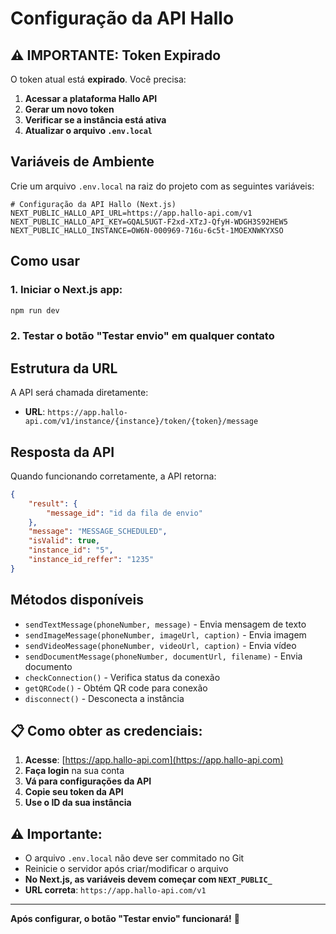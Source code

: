 # Configuração da API Hallo

## ⚠️ **IMPORTANTE: Token Expirado**

O token atual está **expirado**. Você precisa:

1. **Acessar a plataforma Hallo API**
2. **Gerar um novo token**
3. **Verificar se a instância está ativa**
4. **Atualizar o arquivo `.env.local`**

## Variáveis de Ambiente

Crie um arquivo `.env.local` na raiz do projeto com as seguintes variáveis:

```env
# Configuração da API Hallo (Next.js)
NEXT_PUBLIC_HALLO_API_URL=https://app.hallo-api.com/v1
NEXT_PUBLIC_HALLO_API_KEY=GQAL5UGT-F2xd-XTzJ-QfyH-WDGH3S92HEW5
NEXT_PUBLIC_HALLO_INSTANCE=OW6N-000969-716u-6c5t-1MOEXNWKYXSO
```

## Como usar

### 1. **Iniciar o Next.js app:**
```bash
npm run dev
```

### 2. **Testar o botão "Testar envio"** em qualquer contato

## Estrutura da URL

A API será chamada diretamente:
- **URL**: `https://app.hallo-api.com/v1/instance/{instance}/token/{token}/message`

## Resposta da API

Quando funcionando corretamente, a API retorna:
```json
{
    "result": {
        "message_id": "id da fila de envio"
    },
    "message": "MESSAGE_SCHEDULED",
    "isValid": true,
    "instance_id": "5",
    "instance_id_reffer": "1235"
}
```

## Métodos disponíveis

- `sendTextMessage(phoneNumber, message)` - Envia mensagem de texto
- `sendImageMessage(phoneNumber, imageUrl, caption)` - Envia imagem
- `sendVideoMessage(phoneNumber, videoUrl, caption)` - Envia vídeo
- `sendDocumentMessage(phoneNumber, documentUrl, filename)` - Envia documento
- `checkConnection()` - Verifica status da conexão
- `getQRCode()` - Obtém QR code para conexão
- `disconnect()` - Desconecta a instância

## 📋 **Como obter as credenciais:**

1. **Acesse**: [https://app.hallo-api.com](https://app.hallo-api.com)
2. **Faça login** na sua conta
3. **Vá para configurações da API**
4. **Copie seu token da API**
5. **Use o ID da sua instância**

## ⚠️ **Importante:**

- O arquivo `.env.local` não deve ser commitado no Git
- Reinicie o servidor após criar/modificar o arquivo
- **No Next.js, as variáveis devem começar com `NEXT_PUBLIC_`**
- **URL correta**: `https://app.hallo-api.com/v1`

---

**Após configurar, o botão "Testar envio" funcionará!** 🚀 